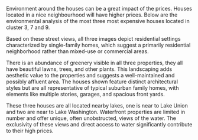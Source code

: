 Environment around the houses can be a great impact of the prices. Houses located in a nice neighbourhood will have higher prices. Below are the environmental analysis of the most three most expensive houses located in cluster 3, 7 and 9.

<!-- split here -->

Based on these street views, all three images depict residential settings characterized by single-family homes, which suggest a primarily residential neighborhood rather than mixed-use or commercial areas.

There is an abundance of greenery visible in all three properties, they all have beautiful lawns, trees, and other plants. This landscaping adds aesthetic value to the properties and suggests a well-maintained and possibly affluent area. The houses shown feature distinct architectural styles but are all representative of typical suburban family homes, with elements like multiple stories, garages, and spacious front yards.

<!-- split here -->

These three houses are all located nearby lakes, one is near to Lake Union and two are near to Lake Washington. Waterfront properties are limited in number and offer unique, often unobstructed, views of the water. The exclusivity of these views and direct access to water significantly contribute to their high prices.